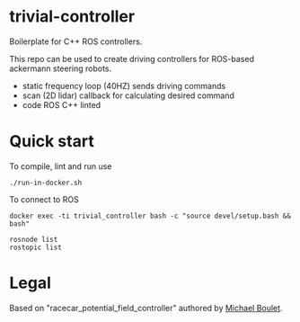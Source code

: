 # trivial-controller

Boilerplate for C++ ROS controllers.

This repo can be used to create driving controllers for ROS-based ackermann steering robots.

- static frequency loop (40HZ) sends driving commands
- scan (2D lidar) callback for calculating desired command
- code ROS C++ linted

# Quick start

To compile, lint and run use
```
./run-in-docker.sh
```

To connect to ROS
```
docker exec -ti trivial_controller bash -c "source devel/setup.bash && bash"
```
```
rosnode list
rostopic list
```

# Legal

Based on "racecar_potential_field_controller" authored by [Michael Boulet](https://github.com/mboulet).
